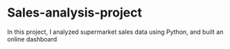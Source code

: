 # Sales-analysis-project
In this project, I analyzed supermarket sales data using Python, and built an online dashboard
